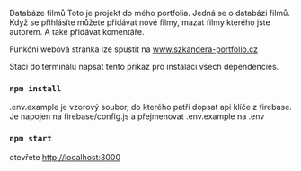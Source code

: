 Databáze filmů
Toto je projekt do mého portfolia. Jedná se o databázi filmů.
Když se přihlásíte můžete přidávat nové filmy, mazat filmy kterého jste autorem. A také přidávat komentáře.

Funkční webová stránka lze spustit na
www.szkandera-portfolio.cz

<!-- Instalace projektu -->

Stačí do terminálu napsat tento příkaz pro instalaci všech dependencies.

### `npm install`

.env.example je vzorový soubor, do kterého patří dopsat api klíče 
z firebase. Je napojen na 
firebase/config.js
a přejmenovat .env.example na .env


<!-- Spuštění projektu -->

### `npm start`


otevřete
 [http://localhost:3000](http://localhost:3000)



